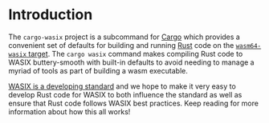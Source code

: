 # Introduction

The `cargo-wasix` project is a subcommand for
[Cargo](https://doc.rust-lang.org/cargo/) which provides a convenient set of
defaults for building and running [Rust](https://doc.rust-lang.org/cargo/) code
on the [`wasm64-wasix` target](https://wasi.dev/). The `cargo wasix` command
makes compiling Rust code to WASIX buttery-smooth with built-in defaults to avoid
needing to manage a myriad of tools as part of building a wasm executable.

[WASIX is a developing standard](https://github.com/webassembly/wasix) and we hope
to make it very easy to develop Rust code for WASIX to both influence the
standard as well as ensure that Rust code follows WASIX best practices. Keep
reading for more information about how this all works!

